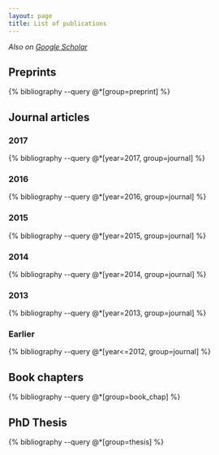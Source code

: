 ```yaml
---
layout: page
title: List of publications
---
```


*Also on [Google Scholar](https://scholar.google.de/citations?user=yBtX0C4AAAAJ&hl=en)*

## Preprints
{% bibliography --query @*[group=preprint] %}

## Journal articles

### 2017

{% bibliography --query @*[year=2017, group=journal] %}

### 2016

{% bibliography --query @*[year=2016, group=journal] %}

### 2015

{% bibliography --query @*[year=2015, group=journal] %}

### 2014

{% bibliography --query @*[year=2014, group=journal] %}

### 2013

{% bibliography --query @*[year=2013, group=journal] %}

### Earlier

{% bibliography --query @*[year<=2012, group=journal] %}

## Book chapters
{% bibliography --query @*[group=book_chap] %}

## PhD Thesis
{% bibliography --query @*[group=thesis] %}
